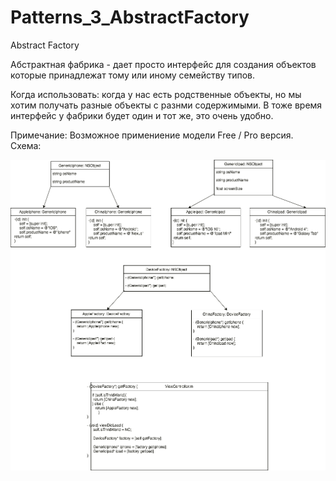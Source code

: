 # Patterns_3_AbstractFactory



Abstract Factory

Абстрактная фабрика - дает просто интерфейс для создания объектов которые принадлежат тому или иному семейству типов.

Когда использовать: когда у нас есть родственные объекты, но мы хотим получать разные объекты с разнми содержимыми. 
В тоже время интерфейс у фабрики будет один и тот же, это очень удобно.

Примечание:
 Возможное примениение модели Free / Pro версия.
Схема:

![alt text](https://raw.githubusercontent.com/HackDeveloperUA/Patterns_3_AbstractFactory/master/Pattern3.png)
